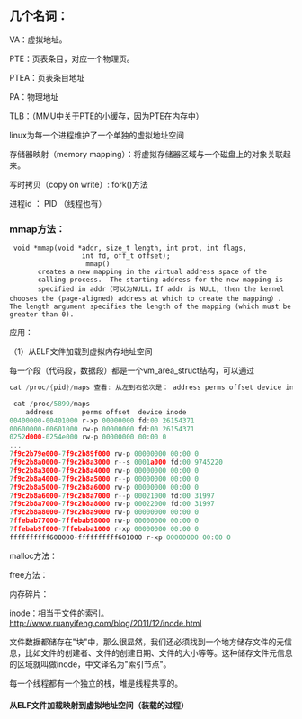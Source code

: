 ## 几个名词：

VA：虚拟地址。

PTE：页表条目，对应一个物理页。

PTEA：页表条目地址

PA：物理地址

TLB：（MMU中关于PTE的小缓存，因为PTE在内存中）

linux为每一个进程维护了一个单独的虚拟地址空间



存储器映射（memory mapping）：将虚拟存储器区域与一个磁盘上的对象关联起来。

写时拷贝（copy on write）: fork()方法

进程id ： PID （线程也有）



### mmap方法：

```
 void *mmap(void *addr, size_t length, int prot, int flags,
                  int fd, off_t offset);
                   mmap()
       creates a new mapping in the virtual address space of the
       calling process.  The starting address for the new mapping is
       specified in addr（可以为NULL，If addr is NULL, then the kernel chooses the (page-aligned) address at which to create the mapping）.  The length argument specifies the length of the mapping (which must be greater than 0).
```

应用：

（1）从ELF文件加载到虚拟内存地址空间



每一个段（代码段，数据段）都是一个vm_area_struct结构，可以通过

```c
cat /proc/{pid}/maps 查看: 从左到右依次是： address perms offset device inode pathname

 cat /proc/5899/maps
    address       perms offset  device inode
00400000-00401000 r-xp 00000000 fd:00 26154371                           /home/jdk/bin/java
00600000-00601000 rw-p 00000000 fd:00 26154371                           /home/jdk/bin/java
0252d000-0254e000 rw-p 00000000 00:00 0                                  [heap]
...
7f9c2b79e000-7f9c2b89f000 rw-p 00000000 00:00 0
7f9c2b8a0000-7f9c2b8a3000 r--s 0001a000 fd:00 9745220                    /home/jdk/jre/lib/jce.jar
7f9c2b8a3000-7f9c2b8a4000 rw-p 00000000 00:00 0
7f9c2b8a4000-7f9c2b8a5000 r--p 00000000 00:00 0
7f9c2b8a5000-7f9c2b8a6000 rw-p 00000000 00:00 0
7f9c2b8a6000-7f9c2b8a7000 r--p 00021000 fd:00 31997                      /usr/lib64/ld-2.17.so
7f9c2b8a7000-7f9c2b8a8000 rw-p 00022000 fd:00 31997                      /usr/lib64/ld-2.17.so
7f9c2b8a8000-7f9c2b8a9000 rw-p 00000000 00:00 0
7ffebab77000-7ffebab98000 rw-p 00000000 00:00 0                          [stack]
7ffebab9f000-7ffebaba1000 r-xp 00000000 00:00 0                          [vdso]
ffffffffff600000-ffffffffff601000 r-xp 00000000 00:00 0                  [vsyscall]

```





malloc方法：

free方法：

内存碎片：

inode：相当于文件的索引。http://www.ruanyifeng.com/blog/2011/12/inode.html

文件数据都储存在"块"中，那么很显然，我们还必须找到一个地方储存文件的元信息，比如文件的创建者、文件的创建日期、文件的大小等等。这种储存文件元信息的区域就叫做inode，中文译名为"索引节点"。

每一个线程都有一个独立的栈，堆是线程共享的。

#### 从ELF文件加载映射到虚拟地址空间（装载的过程）